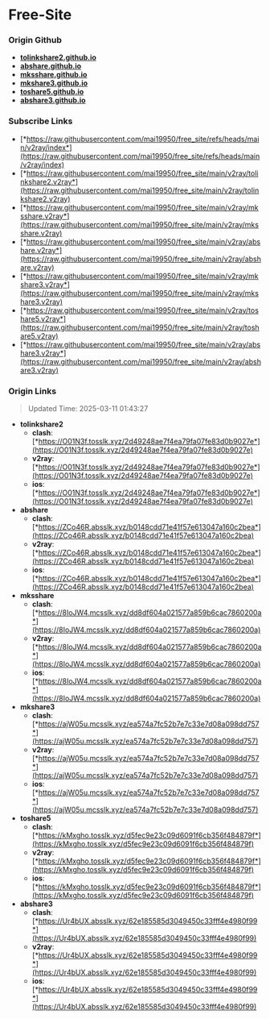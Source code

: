# Free-Site

### Origin Github

- [**tolinkshare2.github.io**](https://github.com/tolinkshare2/tolinkshare2.github.io)
- [**abshare.github.io**](https://github.com/abshare/abshare.github.io)
- [**mksshare.github.io**](https://github.com/mksshare/mksshare.github.io)
- [**mkshare3.github.io**](https://github.com/mkshare3/mkshare3.github.io)
- [**toshare5.github.io**](https://github.com/toshare5/toshare5.github.io)
- [**abshare3.github.io**](https://github.com/abshare3/abshare3.github.io)

### Subscribe Links

- [*https://raw.githubusercontent.com/mai19950/free_site/refs/heads/main/v2ray/index*](https://raw.githubusercontent.com/mai19950/free_site/refs/heads/main/v2ray/index)
- [*https://raw.githubusercontent.com/mai19950/free_site/main/v2ray/tolinkshare2.v2ray*](https://raw.githubusercontent.com/mai19950/free_site/main/v2ray/tolinkshare2.v2ray)
- [*https://raw.githubusercontent.com/mai19950/free_site/main/v2ray/mksshare.v2ray*](https://raw.githubusercontent.com/mai19950/free_site/main/v2ray/mksshare.v2ray)
- [*https://raw.githubusercontent.com/mai19950/free_site/main/v2ray/abshare.v2ray*](https://raw.githubusercontent.com/mai19950/free_site/main/v2ray/abshare.v2ray)
- [*https://raw.githubusercontent.com/mai19950/free_site/main/v2ray/mkshare3.v2ray*](https://raw.githubusercontent.com/mai19950/free_site/main/v2ray/mkshare3.v2ray)
- [*https://raw.githubusercontent.com/mai19950/free_site/main/v2ray/toshare5.v2ray*](https://raw.githubusercontent.com/mai19950/free_site/main/v2ray/toshare5.v2ray)
- [*https://raw.githubusercontent.com/mai19950/free_site/main/v2ray/abshare3.v2ray*](https://raw.githubusercontent.com/mai19950/free_site/main/v2ray/abshare3.v2ray)

### Origin Links

> Updated Time: 2025-03-11 01:43:27

- **tolinkshare2**
  - **clash**: [*https://O01N3f.tosslk.xyz/2d49248ae7f4ea79fa07fe83d0b9027e*](https://O01N3f.tosslk.xyz/2d49248ae7f4ea79fa07fe83d0b9027e)
  - **v2ray**: [*https://O01N3f.tosslk.xyz/2d49248ae7f4ea79fa07fe83d0b9027e*](https://O01N3f.tosslk.xyz/2d49248ae7f4ea79fa07fe83d0b9027e)
  - **ios**: [*https://O01N3f.tosslk.xyz/2d49248ae7f4ea79fa07fe83d0b9027e*](https://O01N3f.tosslk.xyz/2d49248ae7f4ea79fa07fe83d0b9027e)
- **abshare**
  - **clash**: [*https://ZCo46R.absslk.xyz/b0148cdd71e41f57e613047a160c2bea*](https://ZCo46R.absslk.xyz/b0148cdd71e41f57e613047a160c2bea)
  - **v2ray**: [*https://ZCo46R.absslk.xyz/b0148cdd71e41f57e613047a160c2bea*](https://ZCo46R.absslk.xyz/b0148cdd71e41f57e613047a160c2bea)
  - **ios**: [*https://ZCo46R.absslk.xyz/b0148cdd71e41f57e613047a160c2bea*](https://ZCo46R.absslk.xyz/b0148cdd71e41f57e613047a160c2bea)
- **mksshare**
  - **clash**: [*https://8IoJW4.mcsslk.xyz/dd8df604a021577a859b6cac7860200a*](https://8IoJW4.mcsslk.xyz/dd8df604a021577a859b6cac7860200a)
  - **v2ray**: [*https://8IoJW4.mcsslk.xyz/dd8df604a021577a859b6cac7860200a*](https://8IoJW4.mcsslk.xyz/dd8df604a021577a859b6cac7860200a)
  - **ios**: [*https://8IoJW4.mcsslk.xyz/dd8df604a021577a859b6cac7860200a*](https://8IoJW4.mcsslk.xyz/dd8df604a021577a859b6cac7860200a)
- **mkshare3**
  - **clash**: [*https://ajW05u.mcsslk.xyz/ea574a7fc52b7e7c33e7d08a098dd757*](https://ajW05u.mcsslk.xyz/ea574a7fc52b7e7c33e7d08a098dd757)
  - **v2ray**: [*https://ajW05u.mcsslk.xyz/ea574a7fc52b7e7c33e7d08a098dd757*](https://ajW05u.mcsslk.xyz/ea574a7fc52b7e7c33e7d08a098dd757)
  - **ios**: [*https://ajW05u.mcsslk.xyz/ea574a7fc52b7e7c33e7d08a098dd757*](https://ajW05u.mcsslk.xyz/ea574a7fc52b7e7c33e7d08a098dd757)
- **toshare5**
  - **clash**: [*https://kMxgho.tosslk.xyz/d5fec9e23c09d6091f6cb356f484879f*](https://kMxgho.tosslk.xyz/d5fec9e23c09d6091f6cb356f484879f)
  - **v2ray**: [*https://kMxgho.tosslk.xyz/d5fec9e23c09d6091f6cb356f484879f*](https://kMxgho.tosslk.xyz/d5fec9e23c09d6091f6cb356f484879f)
  - **ios**: [*https://kMxgho.tosslk.xyz/d5fec9e23c09d6091f6cb356f484879f*](https://kMxgho.tosslk.xyz/d5fec9e23c09d6091f6cb356f484879f)
- **abshare3**
  - **clash**: [*https://Ur4bUX.absslk.xyz/62e185585d3049450c33fff4e4980f99*](https://Ur4bUX.absslk.xyz/62e185585d3049450c33fff4e4980f99)
  - **v2ray**: [*https://Ur4bUX.absslk.xyz/62e185585d3049450c33fff4e4980f99*](https://Ur4bUX.absslk.xyz/62e185585d3049450c33fff4e4980f99)
  - **ios**: [*https://Ur4bUX.absslk.xyz/62e185585d3049450c33fff4e4980f99*](https://Ur4bUX.absslk.xyz/62e185585d3049450c33fff4e4980f99)
